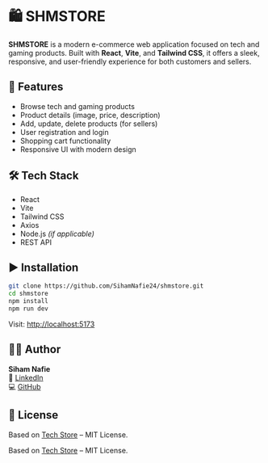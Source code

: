 # 🛍️ SHMSTORE

**SHMSTORE** is a modern e-commerce web application focused on tech and gaming products. Built with **React**, **Vite**, and **Tailwind CSS**, it offers a sleek, responsive, and user-friendly experience for both customers and sellers.

## 🚀 Features

- Browse tech and gaming products
- Product details (image, price, description)
- Add, update, delete products (for sellers)
- User registration and login
- Shopping cart functionality
- Responsive UI with modern design

## 🛠️ Tech Stack

- React
- Vite
- Tailwind CSS
- Axios
- Node.js *(if applicable)*
- REST API

## ▶️ Installation

```bash
git clone https://github.com/SihamNafie24/shmstore.git
cd shmstore
npm install
npm run dev
```

Visit: [http://localhost:5173](http://localhost:5173)

## 👩‍💻 Author

**Siham Nafie**  
🔗 [LinkedIn](https://linkedin.com/in/siham-nafie)  
💻 [GitHub](https://github.com/SihamNafie24)

## 📝 License


Based on [Tech Store](https://github.com/marcelo-souto/projeto-techstore) – MIT License.

Based on [Tech Store](https://github.com/marcelo-souto/projeto-techstore) – MIT License.

